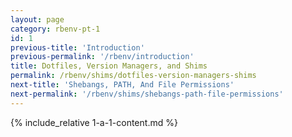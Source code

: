 ```yaml
---
layout: page
category: rbenv-pt-1
id: 1
previous-title: 'Introduction'
previous-permalink: '/rbenv/introduction'
title: Dotfiles, Version Managers, and Shims
permalink: /rbenv/shims/dotfiles-version-managers-shims
next-title: 'Shebangs, PATH, And File Permissions'
next-permalink: '/rbenv/shims/shebangs-path-file-permissions'
---
```


{% include_relative 1-a-1-content.md %}
